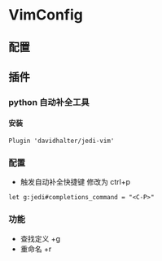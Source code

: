 # VimConfig
## 配置

## 插件
### python 自动补全工具
#### 安装
```vim
Plugin 'davidhalter/jedi-vim'
```
### 配置
* 触发自动补全快捷键 修改为 ctrl+p
```vim
let g:jedi#completions_command = "<C-P>"
```
###  功能
* 查找定义 \+g
* 重命名 \+r

